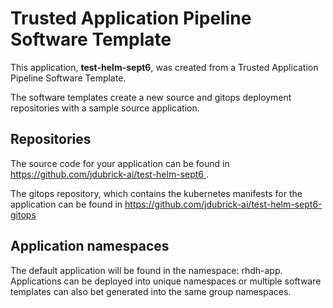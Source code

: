 # Trusted Application Pipeline Software Template

This application, **test-helm-sept6**, was created from a Trusted Application Pipeline Software Template.

The software templates create a new source and gitops deployment repositories with a sample source application. 

## Repositories

The source code for your application can be found in [https://github.com/jdubrick-ai/test-helm-sept6 ](https://github.com/jdubrick-ai/test-helm-sept6 ).
 
The gitops repository, which contains the kubernetes manifests for the application can be found in 
[https://github.com/jdubrick-ai/test-helm-sept6-gitops ](https://github.com/jdubrick-ai/test-helm-sept6-gitops ) 

## Application namespaces 

The default application will be found in the namespace: rhdh-app. Applications can be deployed into unique namespaces or multiple software templates can also bet generated into the same group namespaces.  